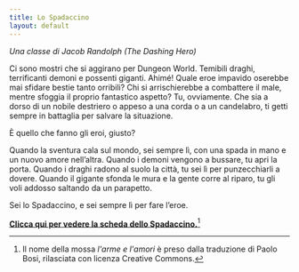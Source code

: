 ```yaml
---
title: Lo Spadaccino
layout: default
---
```


*Una classe di Jacob Randolph (The Dashing Hero)*

Ci sono mostri che si aggirano per Dungeon World. Temibili draghi, terrificanti demoni e possenti giganti. Ahimé! Quale eroe impavido oserebbe mai sfidare bestie tanto orribili? Chi si arrischierebbe a combattere il male, mentre sfoggia il proprio fantastico aspetto? Tu, ovviamente. Che sia a dorso di un nobile destriero o appeso a una corda o a un candelabro, ti getti sempre in battaglia per salvare la situazione.

È quello che fanno gli eroi, giusto?

Quando la sventura cala sul mondo, sei sempre lì, con una spada in mano e un nuovo amore nell’altra. Quando i demoni vengono a bussare, tu apri la porta. Quando i draghi radono al suolo la città, tu sei lì per punzecchiarli a dovere. Quando il gigante sfonda le mura e la gente corre al riparo, tu gli voli addosso saltando da un parapetto.

Sei lo Spadaccino, e sei sempre lì per fare l’eroe.

**[Clicca qui per vedere la scheda dello Spadaccino.](http://bit.ly/1cCtVm6)**[^bosi]

[^bosi]: Il nome della mossa *l'arme e l'amori* è preso dalla traduzione di Paolo Bosi, rilasciata con licenza Creative Commons.
